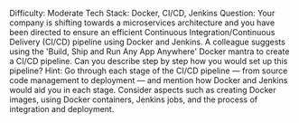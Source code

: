 Difficulty: Moderate
Tech Stack: Docker, CI/CD, Jenkins
Question: Your company is shifting towards a microservices architecture and you have been directed to ensure an efficient Continuous Integration/Continuous Delivery (CI/CD) pipeline using Docker and Jenkins. A colleague suggests using the 'Build, Ship and Run Any App Anywhere' Docker mantra to create a CI/CD pipeline. Can you describe step by step how you would set up this pipeline?
Hint: Go through each stage of the CI/CD pipeline — from source code management to deployment — and mention how Docker and Jenkins would aid you in each stage. Consider aspects such as creating Docker images, using Docker containers, Jenkins jobs, and the process of integration and deployment.
